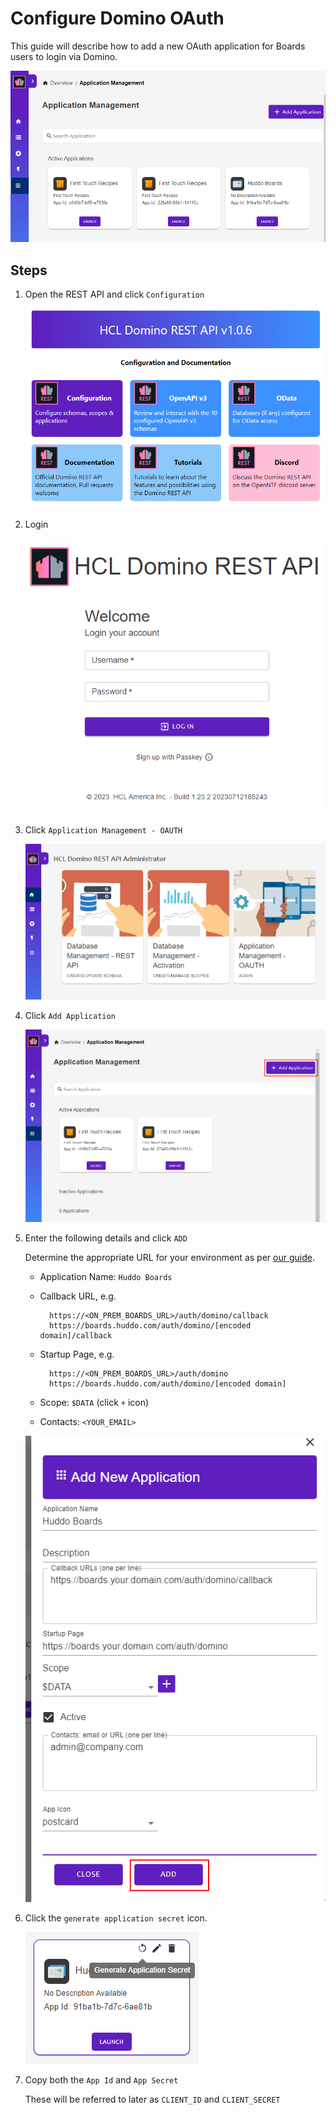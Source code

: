 
# Configure Domino OAuth

This guide will describe how to add a new OAuth application for Boards users to login via Domino.

![oauth outcome](./outcome.png)

## Steps

1.  Open the REST API and click `Configuration`

    ![Rest API homepage](../main.png)

1.  Login

    ![login](../login.png)

1.  Click `Application Management - OAUTH`

    ![oauth](../admin.png)

1.  Click `Add Application`

    ![oauth](./oauth.png)

1.  Enter the following details and click `ADD`

    Determine the appropriate URL for your environment as per [our guide](../callback.md).

    - Application Name: `Huddo Boards`
    - Callback URL, e.g.

            https://<ON_PREM_BOARDS_URL>/auth/domino/callback
            https://boards.huddo.com/auth/domino/[encoded domain]/callback

    - Startup Page, e.g.

            https://<ON_PREM_BOARDS_URL>/auth/domino
            https://boards.huddo.com/auth/domino/[encoded domain]

    - Scope: `$DATA` (click `+` icon)
    - Contacts: `<YOUR_EMAIL>`

    ![newapp](./add.png)

1.  Click the `generate application secret` icon.

    ![generate secret](./generate-secret.png)

1.  Copy both the `App Id` and `App Secret`

    These will be referred to later as `CLIENT_ID` and `CLIENT_SECRET`
